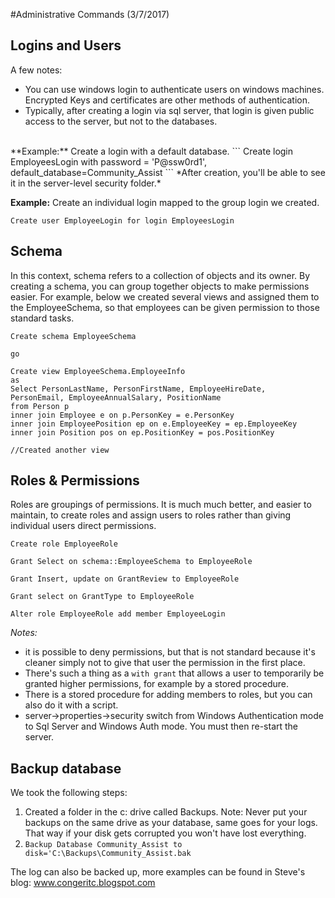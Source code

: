 
#Administrative Commands (3/7/2017)
<br/>
## Logins and Users
A few notes: 
- You can use windows login to authenticate users on windows machines. Encrypted Keys and certificates are other methods of authentication. 
- Typically, after creating a login via sql server, that login is given public access to the server, but not to the databases. 

<br/>
**Example:** Create a login with a default database. 
```
Create login EmployeesLogin with password = 'P@ssw0rd1', default_database=Community_Assist
```
*After creation, you'll be able to see it in the server-level security folder.* 

**Example:** Create an individual login mapped to the group login we created. 
```
Create user EmployeeLogin for login EmployeesLogin 
```


## Schema
In this context, schema refers to a collection of objects and its owner. 
By creating a schema, you can group together objects to make permissions easier. For example, below we created several views and assigned them to the EmployeeSchema, so that employees can be given permission to those standard tasks. 

```
Create schema EmployeeSchema 

go

Create view EmployeeSchema.EmployeeInfo
as
Select PersonLastName, PersonFirstName, EmployeeHireDate,
PersonEmail, EmployeeAnnualSalary, PositionName
from Person p 
inner join Employee e on p.PersonKey = e.PersonKey
inner join EmployeePosition ep on e.EmployeeKey = ep.EmployeeKey
inner join Position pos on ep.PositionKey = pos.PositionKey

//Created another view
```

## Roles & Permissions
Roles are groupings of permissions. It is much much better, and easier to maintain, to create roles and assign users to roles rather than giving individual users direct permissions. 

```
Create role EmployeeRole

Grant Select on schema::EmployeeSchema to EmployeeRole

Grant Insert, update on GrantReview to EmployeeRole 

Grant select on GrantType to EmployeeRole

Alter role EmployeeRole add member EmployeeLogin
```

*Notes:* 
- it is possible to deny permissions, but that is not standard because it's cleaner simply not to give that user the permission in the first place.
- There's such a thing as a `with grant` that allows a user to temporarily be granted higher permissions, for example by a stored procedure. 
- There is a stored procedure for adding members to roles, but you can also do it with a script. 
- server->properties->security switch from Windows Authentication mode to Sql Server and Windows Auth mode. You must then re-start the server. 

## Backup database
We took the following steps: 
1. Created a folder in the c: drive called Backups. Note: Never put your backups on the same drive as your database, same goes for your logs. That way if your disk gets corrupted you won't have lost everything. 
2. `Backup Database Community_Assist to disk='C:\Backups\Community_Assist.bak`

The log can also be backed up, more examples can be found in Steve's blog: www.congeritc.blogspot.com


